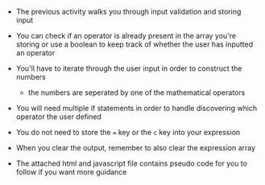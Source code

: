 * The previous activity walks you through input validation and storing input

* You can check if an operator is already present in the array you're storing or use a boolean to keep track of whether the user has inputted an operator

* You'll have to iterate through the user input in order to construct the numbers
    * the numbers are seperated by one of the mathematical operators

* You will need multiple if statements in order to handle discovering which operator the user defined

* You do not need to store the `=` key or the `c` key into your expression

* When you clear the output, remember to also clear the expression array

* The attached html and javascript file contains pseudo code for you to follow if you want more guidance
